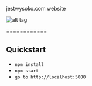 jestwysoko.com website

![alt tag](http://jestwysoko.com/images/pawelek_logo.png)

============

## Quickstart
- `npm install`
- `npm start`
- `go to http://localhost:5000`
